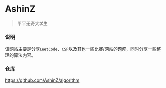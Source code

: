 # AshinZ

> 平平无奇大学生



### 说明

该网站主要是分享`LeetCode`、`CSP`以及其他一些比赛/网站的题解，同时分享一些整理的算法内容。



### 仓库

https://github.com/AshinZ/algorithm



